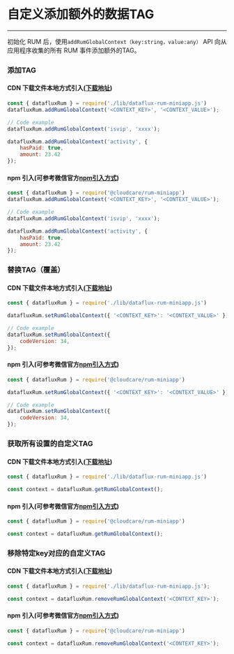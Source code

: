 # 自定义添加额外的数据TAG
---


初始化 RUM 后，使用`addRumGlobalContext（key:string，value:any）` API 向从应用程序收集的所有 RUM 事件添加额外的TAG。

### 添加TAG

#### CDN 下载文件本地方式引入([下载地址](https://static.dataflux.cn/miniapp-sdk/v2/dataflux-rum-miniapp.js))

```javascript
const { datafluxRum } = require('./lib/dataflux-rum-miniapp.js')
datafluxRum.addRumGlobalContext('<CONTEXT_KEY>', '<CONTEXT_VALUE>');

// Code example
datafluxRum.addRumGlobalContext('isvip', 'xxxx');

datafluxRum.addRumGlobalContext('activity', {
    hasPaid: true,
    amount: 23.42
});

```

#### npm 引入(可参考微信官方[npm引入方式](https://developers.weixin.qq.com/miniprogram/dev/devtools/npm.html))

```javascript
const { datafluxRum } = require('@cloudcare/rum-miniapp')
datafluxRum.addRumGlobalContext('<CONTEXT_KEY>', '<CONTEXT_VALUE>');

// Code example
datafluxRum.addRumGlobalContext('isvip', 'xxxx');

datafluxRum.addRumGlobalContext('activity', {
    hasPaid: true,
    amount: 23.42
});
```

### 替换TAG（覆盖）

#### CDN 下载文件本地方式引入([下载地址](https://static.dataflux.cn/miniapp-sdk/v2/dataflux-rum-miniapp.js))

```javascript
const { datafluxRum } = require('./lib/dataflux-rum-miniapp.js')

datafluxRum.setRumGlobalContext({ '<CONTEXT_KEY>': '<CONTEXT_VALUE>' });

// Code example
datafluxRum.setRumGlobalContext({
    codeVersion: 34,
});
```

#### npm 引入(可参考微信官方[npm引入方式](https://developers.weixin.qq.com/miniprogram/dev/devtools/npm.html))

```javascript
const { datafluxRum } = require('@cloudcare/rum-miniapp')

datafluxRum.setRumGlobalContext({ '<CONTEXT_KEY>': '<CONTEXT_VALUE>' });

// Code example
datafluxRum.setRumGlobalContext({
    codeVersion: 34,
});
```

### 获取所有设置的自定义TAG

#### CDN 下载文件本地方式引入([下载地址](https://static.dataflux.cn/miniapp-sdk/v2/dataflux-rum-miniapp.js))

```javascript
const { datafluxRum } = require('./lib/dataflux-rum-miniapp.js')

const context = datafluxRum.getRumGlobalContext();
```

#### npm 引入(可参考微信官方[npm引入方式](https://developers.weixin.qq.com/miniprogram/dev/devtools/npm.html))

```javascript
const { datafluxRum } = require('@cloudcare/rum-miniapp')

const context = datafluxRum.getRumGlobalContext();

```

### 移除特定key对应的自定义TAG

#### CDN 下载文件本地方式引入([下载地址](https://static.dataflux.cn/miniapp-sdk/v2/dataflux-rum-miniapp.js))

```javascript
const { datafluxRum } = require('./lib/dataflux-rum-miniapp.js');

const context = datafluxRum.removeRumGlobalContext('<CONTEXT_KEY>');
```

#### npm 引入(可参考微信官方[npm引入方式](https://developers.weixin.qq.com/miniprogram/dev/devtools/npm.html))

```javascript
const { datafluxRum } = require('@cloudcare/rum-miniapp')

const context = datafluxRum.removeRumGlobalContext('<CONTEXT_KEY>');
```

